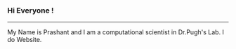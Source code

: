 ### Hi Everyone !
---

My Name is Prashant and I am a computational scientist in Dr.Pugh's Lab.
I do Website.
